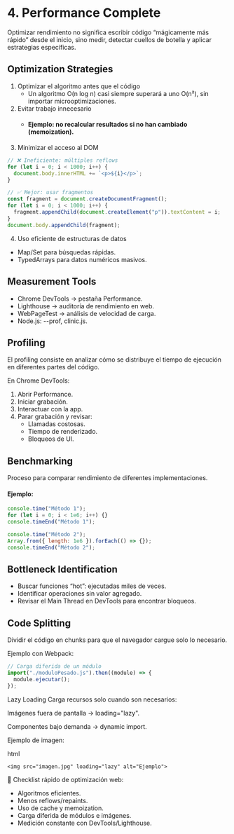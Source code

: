 # 4. Performance Complete

Optimizar rendimiento no significa escribir código “mágicamente más rápido” desde el inicio, sino medir, detectar cuellos de botella y aplicar estrategias específicas.

## Optimization Strategies

1. Optimizar el algoritmo antes que el código
   - Un algoritmo O(n log n) casi siempre superará a uno O(n²), sin importar microoptimizaciones.
2. Evitar trabajo innecesario
   - #### Ejemplo: no recalcular resultados si no han cambiado (memoization).
3. Minimizar el acceso al DOM

```javascript
// ❌ Ineficiente: múltiples reflows
for (let i = 0; i < 1000; i++) {
  document.body.innerHTML += `<p>${i}</p>`;
}

// ✅ Mejor: usar fragmentos
const fragment = document.createDocumentFragment();
for (let i = 0; i < 1000; i++) {
  fragment.appendChild(document.createElement("p")).textContent = i;
}
document.body.appendChild(fragment);
```

4. Uso eficiente de estructuras de datos

- Map/Set para búsquedas rápidas.
- TypedArrays para datos numéricos masivos.

## Measurement Tools

- Chrome DevTools → pestaña Performance.
- Lighthouse → auditoría de rendimiento en web.
- WebPageTest → análisis de velocidad de carga.
- Node.js: --prof, clinic.js.

## Profiling

El profiling consiste en analizar cómo se distribuye el tiempo de ejecución en diferentes partes del código.

En Chrome DevTools:

1. Abrir Performance.
2. Iniciar grabación.
3. Interactuar con la app.
4. Parar grabación y revisar:
   - Llamadas costosas.
   - Tiempo de renderizado.
   - Bloqueos de UI.

## Benchmarking

Proceso para comparar rendimiento de diferentes implementaciones.

#### Ejemplo:

```javascript
console.time("Método 1");
for (let i = 0; i < 1e6; i++) {}
console.timeEnd("Método 1");

console.time("Método 2");
Array.from({ length: 1e6 }).forEach(() => {});
console.timeEnd("Método 2");
```

## Bottleneck Identification

- Buscar funciones “hot”: ejecutadas miles de veces.
- Identificar operaciones sin valor agregado.
- Revisar el Main Thread en DevTools para encontrar bloqueos.

## Code Splitting

Dividir el código en chunks para que el navegador cargue solo lo necesario.

Ejemplo con Webpack:

```javascript
// Carga diferida de un módulo
import("./moduloPesado.js").then((module) => {
  module.ejecutar();
});
```

Lazy Loading
Carga recursos solo cuando son necesarios:

Imágenes fuera de pantalla → loading="lazy".

Componentes bajo demanda → dynamic import.

Ejemplo de imagen:

html

```
<img src="imagen.jpg" loading="lazy" alt="Ejemplo">
```

📌 Checklist rápido de optimización web:

- Algoritmos eficientes.
- Menos reflows/repaints.
- Uso de cache y memoization.
- Carga diferida de módulos e imágenes.
- Medición constante con DevTools/Lighthouse.
